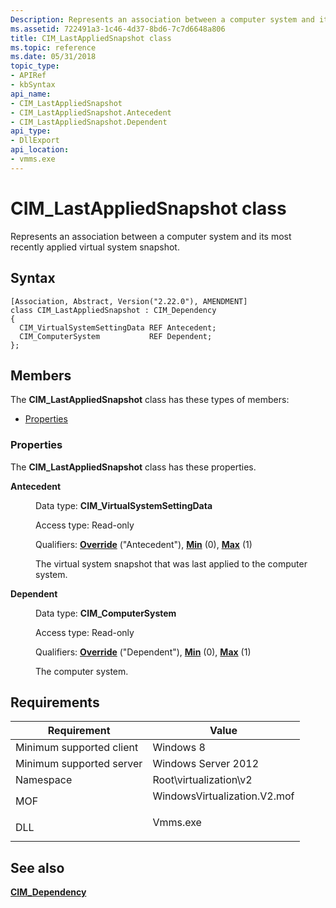 ```yaml
---
Description: Represents an association between a computer system and its most recently applied virtual system snapshot.
ms.assetid: 722491a3-1c46-4d37-8bd6-7c7d6648a806
title: CIM_LastAppliedSnapshot class
ms.topic: reference
ms.date: 05/31/2018
topic_type: 
- APIRef
- kbSyntax
api_name: 
- CIM_LastAppliedSnapshot
- CIM_LastAppliedSnapshot.Antecedent
- CIM_LastAppliedSnapshot.Dependent
api_type: 
- DllExport
api_location: 
- vmms.exe
---
```


# CIM\_LastAppliedSnapshot class

Represents an association between a computer system and its most recently applied virtual system snapshot.

## Syntax

``` syntax
[Association, Abstract, Version("2.22.0"), AMENDMENT]
class CIM_LastAppliedSnapshot : CIM_Dependency
{
  CIM_VirtualSystemSettingData REF Antecedent;
  CIM_ComputerSystem           REF Dependent;
};
```

## Members

The **CIM\_LastAppliedSnapshot** class has these types of members:

-   [Properties](#properties)

### Properties

The **CIM\_LastAppliedSnapshot** class has these properties.

<dl> <dt>

**Antecedent**
</dt> <dd> <dl> <dt>

Data type: **CIM\_VirtualSystemSettingData**
</dt> <dt>

Access type: Read-only
</dt> <dt>

Qualifiers: [**Override**](/windows/desktop/WmiSdk/standard-qualifiers) ("Antecedent"), [**Min**](/windows/desktop/WmiSdk/standard-qualifiers) (0), [**Max**](/windows/desktop/WmiSdk/standard-qualifiers) (1)
</dt> </dl>

The virtual system snapshot that was last applied to the computer system.

</dd> <dt>

**Dependent**
</dt> <dd> <dl> <dt>

Data type: **CIM\_ComputerSystem**
</dt> <dt>

Access type: Read-only
</dt> <dt>

Qualifiers: [**Override**](/windows/desktop/WmiSdk/standard-qualifiers) ("Dependent"), [**Min**](/windows/desktop/WmiSdk/standard-qualifiers) (0), [**Max**](/windows/desktop/WmiSdk/standard-qualifiers) (1)
</dt> </dl>

The computer system.

</dd> </dl>

## Requirements



| Requirement | Value |
|-------------------------------------|---------------------------------------------------------------------------------------------------------|
| Minimum supported client<br/> | Windows 8<br/>                                                                                    |
| Minimum supported server<br/> | Windows Server 2012<br/>                                                                          |
| Namespace<br/>                | Root\\virtualization\\v2<br/>                                                                     |
| MOF<br/>                      | <dl> <dt>WindowsVirtualization.V2.mof</dt> </dl> |
| DLL<br/>                      | <dl> <dt>Vmms.exe</dt> </dl>                     |



## See also

<dl> <dt>

[**CIM\_Dependency**](cim-dependency.md)
</dt> </dl>

 

